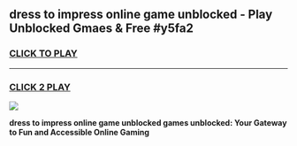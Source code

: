 
## dress to impress online game unblocked - Play Unblocked Gmaes & Free #y5fa2
<h3>
<a href="https://premium.freeplayer.one?title=dress_to_impress_online_game_unblocked&ref=01M">CLICK TO PLAY</a></h3>
<hr>

<h3>
<a href="https://premium.freeplayer.one?title=dress_to_impress_online_game_unblocked&ref=01M">CLICK 2 PLAY</a>
  
</h3>

<a href="https://premium.freeplayer.one?title=dress_to_impress_online_game_unblocked&ref=01M"><img src="https://clearcache.store/games.png"></a>


**dress to impress online game unblocked games unblocked: Your Gateway to Fun and Accessible Online Gaming**
